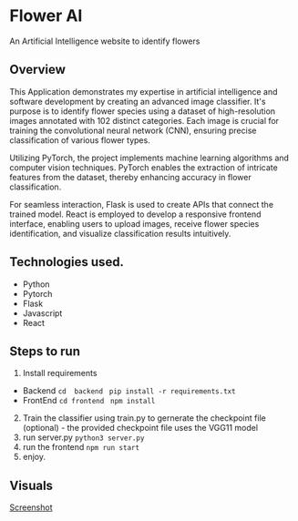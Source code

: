 # Flower AI
An Artificial Intelligence website to identify flowers


## Overview
This  Application demonstrates my expertise in artificial intelligence and software development by creating an advanced image classifier. It's purpose is to identify flower species using a dataset of high-resolution images annotated with 102 distinct categories. Each image is crucial for training the convolutional neural network (CNN), ensuring precise classification of various flower types.

Utilizing PyTorch, the project implements machine learning algorithms and computer vision techniques. PyTorch enables the extraction of intricate features from the dataset, thereby enhancing accuracy in flower classification.

For seamless interaction, Flask is used to create APIs that connect the trained model. React is employed to develop a responsive frontend interface, enabling users to upload images, receive  flower species identification, and visualize classification results intuitively.


## Technologies used.
- Python 
- Pytorch
- Flask
- Javascript
- React

## Steps to run
1. Install requirements 
 - Backend
 ```cd  backend```
    ``` pip install -r requirements.txt```
- FrontEnd
    ```cd frontend ```
    ``` npm install ```
2. Train the classifier using train.py to  gernerate the checkpoint file (optional) - the provided checkpoint file uses the VGG11 model
3. run server.py
    ```python3 server.py```
4. run the frontend
    ```npm run start ```
5. enjoy.



## Visuals
[Screenshot](./Screenshot.png)